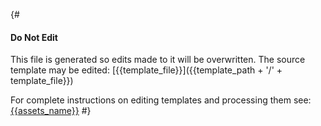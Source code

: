 {#
#### Do Not Edit
This file is generated so edits made to it will be overwritten.
The source template may be edited:
[{{template_file}}]({{template_path + '/' + template_file}})

For complete instructions on editing templates and processing them see:
[{{assets_name}}]({{assets_readme}})
#}

